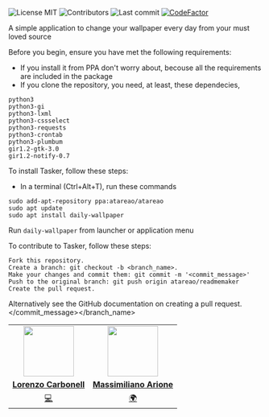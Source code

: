 
<!-- start project-info -->
<!--
project_title: Daily Wallpaper
github_project: https://github.com/atareao/daily-wallpaper
license: MIT
icon: /datos/Sync/Programacion/Python/daily-wallpaper/data/icons/hicolor/scalable/apps/daily-wallpaper.svg
homepage: https://www.atareao.es/apps/wallpapers-con-national-geographic-en-ubuntu/
license-badge: True
contributors-badge: True
lastcommit-badge: True
codefactor-badge: True
--->

<!-- end project-info -->

<!-- start badges -->

![License MIT](https://img.shields.io/badge/license-MIT-green)
![Contributors](https://img.shields.io/github/contributors-anon/atareao/daily-wallpaper)
![Last commit](https://img.shields.io/github/last-commit/atareao/daily-wallpaper)
[![CodeFactor](https://www.codefactor.io/repository/github/atareao/daily-wallpaper/badge/master)](https://www.codefactor.io/repository/github/atareao/daily-wallpaper/overview/master)
<!-- end badges -->

<!-- start description -->
A simple application to change your wallpaper every day from your must loved source
<!-- end description -->

<!-- start prerequisites -->
Before you begin, ensure you have met the following requirements:

* If you install it from PPA don't worry about, becouse all the requirements are included in the package
* If you clone the repository, you need, at least, these dependecies,

```
python3
python3-gi
python3-lxml
python3-cssselect
python3-requests
python3-crontab
python3-plumbum
gir1.2-gtk-3.0
gir1.2-notify-0.7
```
<!-- end prerequisites -->

<!-- start installing -->
To install Tasker, follow these steps:

* In a terminal (Ctrl+Alt+T), run these commands

```
sudo add-apt-repository ppa:atareao/atareao
sudo apt update
sudo apt install daily-wallpaper
```
<!-- end installing -->

<!-- start using -->
Run `daily-wallpaper` from launcher or application menu
<!-- end using -->

<!-- start contributing -->
To contribute to Tasker, follow these steps:

    Fork this repository.
    Create a branch: git checkout -b <branch_name>.
    Make your changes and commit them: git commit -m '<commit_message>'
    Push to the original branch: git push origin atareao/readmemaker
    Create the pull request.

Alternatively see the GitHub documentation on creating a pull request. </commit_message></branch_name>
<!-- end contributing -->

<!-- start contributors -->

<!-- end contributors -->

<!-- start table-contributors -->

<table id="contributors">
	<tr id="info_avatar">
		<td id="atareao" align="center">
			<a href="https://github.com/atareao">
				<img src="https://avatars3.githubusercontent.com/u/298055?v=4" width="100px"/>
			</a>
		</td>
		<td id="garak" align="center">
			<a href="https://github.com/garak">
				<img src="https://avatars1.githubusercontent.com/u/179866?v=4" width="100px"/>
			</a>
		</td>
	</tr>
	<tr id="info_name">
		<td id="atareao" align="center">
			<a href="https://github.com/atareao">
				<strong>Lorenzo Carbonell</strong>
			</a>
		</td>
		<td id="garak" align="center">
			<a href="https://github.com/garak">
				<strong>Massimiliano Arione</strong>
			</a>
		</td>
	</tr>
	<tr id="info_commit">
		<td id="atareao" align="center">
			<a href="/commits?author=atareao">
				<span id="role">💻</span>
			</a>
		</td>
		<td id="garak" align="center">
			<a href="/commits?author=garak">
				<span id="role">🌍</span>
			</a>
		</td>
	</tr>
</table>
<!-- end table-contributors -->
